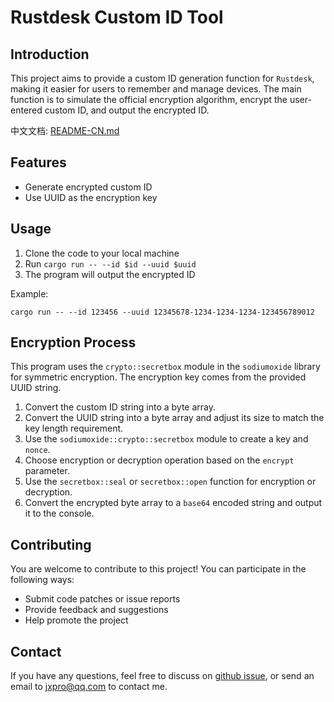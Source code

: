 # Rustdesk Custom ID Tool

## Introduction
This project aims to provide a custom ID generation function for `Rustdesk`, making it easier for users to remember and manage devices. The main function is to simulate the official encryption algorithm, encrypt the user-entered custom ID, and output the encrypted ID.

中文文档: [README-CN.md](https://github.com/Jxpro/custom-rustdesk/README–CN.md) 

## Features
-   Generate encrypted custom ID
-   Use UUID as the encryption key

## Usage
1. Clone the code to your local machine
2. Run  `cargo run -- --id $id --uuid $uuid`
3. The program will output the encrypted ID

Example:
```shell
cargo run -- --id 123456 --uuid 12345678-1234-1234-1234-123456789012
```

## Encryption Process

This program uses the `crypto::secretbox` module in the `sodiumoxide` library for symmetric encryption. The encryption key comes from the provided UUID string.

1.  Convert the custom ID string into a byte array.
2.  Convert the UUID string into a byte array and adjust its size to match the key length requirement.
3.  Use the `sodiumoxide::crypto::secretbox` module to create a key and `nonce`.
4.  Choose encryption or decryption operation based on the `encrypt` parameter.
5.  Use the `secretbox::seal` or `secretbox::open` function for encryption or decryption.
6.  Convert the encrypted byte array to a `base64` encoded string and output it to the console.

## Contributing

You are welcome to contribute to this project! You can participate in the following ways:

-   Submit code patches or issue reports
-   Provide feedback and suggestions
-   Help promote the project

## Contact

If you have any questions, feel free to discuss on [github issue](https://github.com/Jxpro/custom-rustdesk/issues), or send an email to [jxpro@qq.com](mailto:jxpro@qq.com) to contact me.